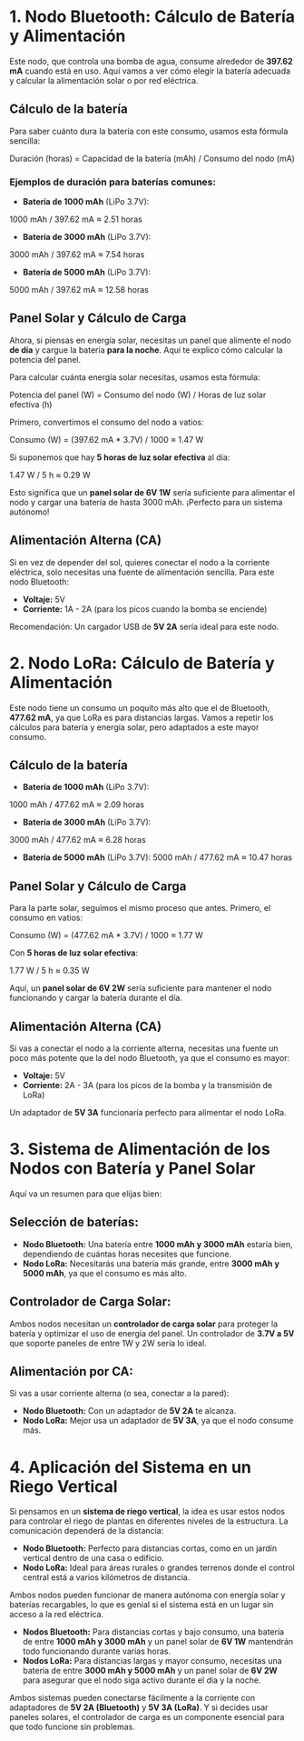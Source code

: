 # 1. Nodo Bluetooth: Cálculo de Batería y Alimentación

Este nodo, que controla una bomba de agua, consume alrededor de **397.62 mA** cuando está en uso. Aquí vamos a ver cómo elegir la batería adecuada y calcular la alimentación solar o por red eléctrica.

## Cálculo de la batería
Para saber cuánto dura la batería con este consumo, usamos esta fórmula sencilla:

Duración (horas) = Capacidad de la batería (mAh) / Consumo del nodo (mA)


### Ejemplos de duración para baterías comunes:

- **Batería de 1000 mAh** (LiPo 3.7V):

1000 mAh / 397.62 mA ≈ 2.51 horas

- **Batería de 3000 mAh** (LiPo 3.7V):

3000 mAh / 397.62 mA ≈ 7.54 horas

- **Batería de 5000 mAh** (LiPo 3.7V):

5000 mAh / 397.62 mA ≈ 12.58 horas


## Panel Solar y Cálculo de Carga
Ahora, si piensas en energía solar, necesitas un panel que alimente el nodo **de día** y cargue la batería **para la noche**. Aquí te explico cómo calcular la potencia del panel.

Para calcular cuánta energía solar necesitas, usamos esta fórmula:

Potencia del panel (W) = Consumo del nodo (W) / Horas de luz solar efectiva (h)


Primero, convertimos el consumo del nodo a vatios:

Consumo (W) = (397.62 mA * 3.7V) / 1000 ≈ 1.47 W

Si suponemos que hay **5 horas de luz solar efectiva** al día:

1.47 W / 5 h ≈ 0.29 W

Esto significa que un **panel solar de 6V 1W** sería suficiente para alimentar el nodo y cargar una batería de hasta 3000 mAh. ¡Perfecto para un sistema autónomo!

## Alimentación Alterna (CA)
Si en vez de depender del sol, quieres conectar el nodo a la corriente eléctrica, solo necesitas una fuente de alimentación sencilla. Para este nodo Bluetooth:

- **Voltaje:** 5V
- **Corriente:** 1A - 2A (para los picos cuando la bomba se enciende)

Recomendación: Un cargador USB de **5V 2A** sería ideal para este nodo.

# 2. Nodo LoRa: Cálculo de Batería y Alimentación

Este nodo tiene un consumo un poquito más alto que el de Bluetooth, **477.62 mA**, ya que LoRa es para distancias largas. Vamos a repetir los cálculos para batería y energía solar, pero adaptados a este mayor consumo.

## Cálculo de la batería

- **Batería de 1000 mAh** (LiPo 3.7V):

1000 mAh / 477.62 mA ≈ 2.09 horas

- **Batería de 3000 mAh** (LiPo 3.7V):

3000 mAh / 477.62 mA ≈ 6.28 horas

- **Batería de 5000 mAh** (LiPo 3.7V):
5000 mAh / 477.62 mA ≈ 10.47 horas


## Panel Solar y Cálculo de Carga
Para la parte solar, seguimos el mismo proceso que antes. Primero, el consumo en vatios:

Consumo (W) = (477.62 mA * 3.7V) / 1000 ≈ 1.77 W


Con **5 horas de luz solar efectiva**:

1.77 W / 5 h ≈ 0.35 W


Aquí, un **panel solar de 6V 2W** sería suficiente para mantener el nodo funcionando y cargar la batería durante el día.

## Alimentación Alterna (CA)
Si vas a conectar el nodo a la corriente alterna, necesitas una fuente un poco más potente que la del nodo Bluetooth, ya que el consumo es mayor:

- **Voltaje:** 5V
- **Corriente:** 2A - 3A (para los picos de la bomba y la transmisión de LoRa)

Un adaptador de **5V 3A** funcionaría perfecto para alimentar el nodo LoRa.

# 3. Sistema de Alimentación de los Nodos con Batería y Panel Solar

Aquí va un resumen para que elijas bien:

## Selección de baterías:
- **Nodo Bluetooth:** Una batería entre **1000 mAh y 3000 mAh** estaría bien, dependiendo de cuántas horas necesites que funcione.
- **Nodo LoRa:** Necesitarás una batería más grande, entre **3000 mAh y 5000 mAh**, ya que el consumo es más alto.

## Controlador de Carga Solar:
Ambos nodos necesitan un **controlador de carga solar** para proteger la batería y optimizar el uso de energía del panel. Un controlador de **3.7V a 5V** que soporte paneles de entre 1W y 2W sería lo ideal.

## Alimentación por CA:
Si vas a usar corriente alterna (o sea, conectar a la pared):

- **Nodo Bluetooth:** Con un adaptador de **5V 2A** te alcanza.
- **Nodo LoRa:** Mejor usa un adaptador de **5V 3A**, ya que el nodo consume más.

# 4. Aplicación del Sistema en un Riego Vertical

Si pensamos en un **sistema de riego vertical**, la idea es usar estos nodos para controlar el riego de plantas en diferentes niveles de la estructura. La comunicación dependerá de la distancia:

- **Nodo Bluetooth:** Perfecto para distancias cortas, como en un jardín vertical dentro de una casa o edificio.
- **Nodo LoRa:** Ideal para áreas rurales o grandes terrenos donde el control central está a varios kilómetros de distancia.

Ambos nodos pueden funcionar de manera autónoma con energía solar y baterías recargables, lo que es genial si el sistema está en un lugar sin acceso a la red eléctrica.


- **Nodos Bluetooth:** Para distancias cortas y bajo consumo, una batería de entre **1000 mAh y 3000 mAh** y un panel solar de **6V 1W** mantendrán todo funcionando durante varias horas.
- **Nodos LoRa:** Para distancias largas y mayor consumo, necesitas una batería de entre **3000 mAh y 5000 mAh** y un panel solar de **6V 2W** para asegurar que el nodo siga activo durante el día y la noche.

Ambos sistemas pueden conectarse fácilmente a la corriente con adaptadores de **5V 2A (Bluetooth)** y **5V 3A (LoRa)**. Y si decides usar paneles solares, el controlador de carga es un componente esencial para que todo funcione sin problemas.
